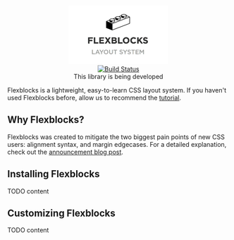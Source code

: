 <p align="center">
  <img src="https://raw.githubusercontent.com/lord/img/master/logo-flexblocks.png" alt="Flexblocks: Layout System" width="226">
  <br>
  <a href="https://travis-ci.org/lord/flexblocks">
    <img src="https://travis-ci.org/lord/flexblocks.svg?branch=master" alt="Build Status">
  </a>
  <br>
  This library is being developed
</p>

Flexblocks is a lightweight, easy-to-learn CSS layout system. If you haven't used Flexblocks before, allow us to recommend the [tutorial](#TODOLINK).

## Why Flexblocks?

Flexblocks was created to mitigate the two biggest pain points of new CSS users: alignment syntax, and margin edgecases. For a detailed explanation, check out the [announcement blog post](#TODOLINK).

## Installing Flexblocks

TODO content

## Customizing Flexblocks

TODO content
